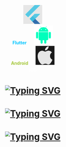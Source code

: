 <!-- Banner -->
<p align="center" style="line-height: 1.5;">
  <!-- Flutter -->
  <img src="https://raw.githubusercontent.com/devicons/devicon/master/icons/flutter/flutter-original.svg" height="60" alt="Flutter Logo" style="filter: brightness(1.2) invert(0.1);" /><br>
  <strong style="color:#00C4FF;">Flutter</strong>
  &nbsp;&nbsp;&nbsp;&nbsp;
  <!-- Android -->
  <img src="https://raw.githubusercontent.com/devicons/devicon/master/icons/android/android-original.svg" height="60" alt="Android Logo" style="filter: brightness(1.1) saturate(1.5) hue-rotate(80deg);" /><br>
  <strong style="color:#A4C639;">Android</strong>
  &nbsp;&nbsp;&nbsp;&nbsp;
  <!-- Apple -->
  <img src="https://raw.githubusercontent.com/devicons/devicon/master/icons/apple/apple-original.svg" height="60" alt="iOS Logo" style="filter: brightness(1.5) invert(0.9);" /><br>
  <strong style="color:#FFFFFF;">iOS</strong>
</p>
<!-- Typing animation alt alta, renkler değişiyor -->
<h1 align="center">
  <a href="https://git.io/typing-svg">
    <img src="https://readme-typing-svg.herokuapp.com?font=Fira+Code&size=28&pause=1000&color=00C4FF&center=true&vCenter=true&width=650&lines=Hi%2C+I'm+Muhammed+Emin+Alan+(wonzy)" alt="Typing SVG" />
  </a>
</h1>

<h1 align="center">
  <a href="https://git.io/typing-svg">
    <img src="https://readme-typing-svg.herokuapp.com?font=Fira+Code&size=28&pause=1000&color=FF6EC7&center=true&vCenter=true&width=650&lines=Flutter+Developer+🚀" alt="Typing SVG" />
  </a>
</h1>

<h1 align="center">
  <a href="https://git.io/typing-svg">
    <img src="https://readme-typing-svg.herokuapp.com?font=Fira+Code&size=28&pause=1000&color=7CFC00&center=true&vCenter=true&width=650&lines=Cross+Platform+App+Builder+🌍" alt="Typing SVG" />
  </a>
</h1>
